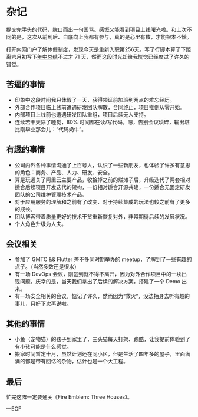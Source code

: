 # 杂记

提交完手头的代码，脱口而出一句国骂。感慨又能看到项目上线曙光啦。和上次不同的是，这次从前到后、自底向上我都有参与，真的是心里有数，才能根本不慌。

打开内网门户了解休假制度，发现今天是重新入职第256天。写了行脚本算了下距离六月初写下[年中总结](https://soulteary.com/2019/06/06/summary-in-mid-2019.html)不过才 71 天，然而这段时光却给我恍惚已经度过了许久的错觉。

## 苦逼的事情

- 印象中这段时间我只休假了一天，获得领证前加班到两点的难忘经历。
- 外部合作项目临上线前遭遇研发团队解散，合同终止，项目推倒从零开始。
- 内部项目上线前也遭遇研发团队重组，项目后续无人支持。
- 连续若干天除了睡觉，80% 时间都在读/写代码，嗯，告别会议琐碎，输出堪比刚毕业那会儿：“代码奶牛”。

## 有趣的事情

- 公司内外各种事情沟通了上百号人，认识了一些新朋友，也体验了许多有意思的角色：商务、产品、人力、研发、安全。
- 算是玩通关了阿里云主要产品，收拾掉之前的烂摊子后，升级迭代了两套相对适合后续项目开发迭代的架构，一份相对适合开源共建，一份适合无固定研发团队的公司维护管理技术产品。
- 对于应用服务的理解和之前有了改变、对于持续集成的玩法也较之前有了更多的成长。
- 团队博客带着质量更好的技术干货重新恢复对外，非常期待后续的发展状况。
- 个人角色升级为人夫。

## 会议相关

- 参加了 GMTC && Flutter 差不多同时期举办的 meetup，了解到了一些有趣的点子。（当然多数还是很水）
- 有一场 DevOps 会议，刚签到就不得不离开，因为对外合作项目中的一块出现问题。庆幸的是，当天我们拿出了后续的解决方案，搭建了一个 Demo 出来。
- 有一场安全相关的会议，惦记了许久，然而因为“救火”，没法抽身去听有趣的事儿，只好下次再说啦。

## 其他的事情

- 小鱼（宠物猫）的孩子到家里了，三头猫每天打架、跑酷，让我提前体验到了有小孩可能是什么感觉。
- 搬家时间暂定十月，虽然计划还在同小区，但是生活了四年多的屋子，里面满满的都是带有回忆的杂物，估计也是一个大工程。

## 最后

忙完这阵一定要通关《Fire Emblem: Three Houses》。

—EOF

